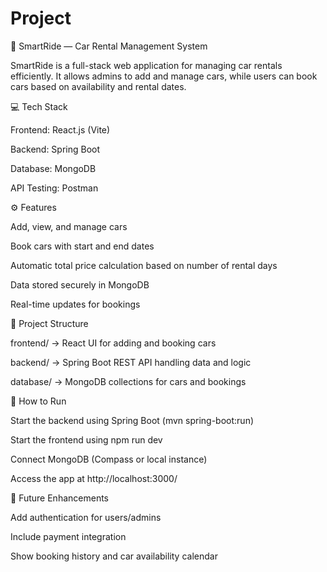 # Project
🚗 SmartRide — Car Rental Management System

SmartRide is a full-stack web application for managing car rentals efficiently.
It allows admins to add and manage cars, while users can book cars based on availability and rental dates.

💻 Tech Stack

Frontend: React.js (Vite)

Backend: Spring Boot

Database: MongoDB

API Testing: Postman

⚙️ Features

Add, view, and manage cars

Book cars with start and end dates

Automatic total price calculation based on number of rental days

Data stored securely in MongoDB

Real-time updates for bookings

📂 Project Structure

frontend/ → React UI for adding and booking cars

backend/ → Spring Boot REST API handling data and logic

database/ → MongoDB collections for cars and bookings

🚀 How to Run

Start the backend using Spring Boot (mvn spring-boot:run)

Start the frontend using npm run dev

Connect MongoDB (Compass or local instance)

Access the app at http://localhost:3000/

🧠 Future Enhancements

Add authentication for users/admins

Include payment integration

Show booking history and car availability calendar
